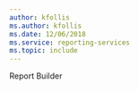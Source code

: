 ```yaml
---
author: kfollis
ms.author: kfollis
ms.date: 12/06/2018
ms.service: reporting-services
ms.topic: include
---
```

Report Builder
